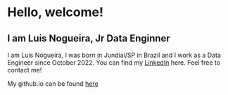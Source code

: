 # Hello, welcome! 
## I am Luis Nogueira, Jr Data Enginner

I am Luis Nogueira, I was born in Jundiaí/SP in Brazil and I work as a Data Engineer since October 2022. You can find my [LinkedIn](https://www.linkedin.com/in/luis-fnogueira/) here. Feel free to contact me!

My github.io can be found [here](https://luis-fnogueira.github.io/)
